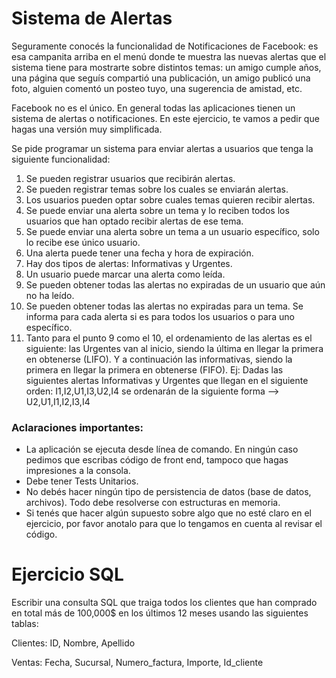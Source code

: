 # Sistema de Alertas

Seguramente conocés la funcionalidad de Notificaciones de Facebook: es esa campanita arriba en el menú donde te muestra las nuevas alertas que el sistema tiene para mostrarte sobre distintos temas: un amigo cumple años, una página que seguís compartió una publicación, un amigo publicó una foto, alguien comentó un posteo tuyo, una sugerencia de amistad, etc.

Facebook no es el único. En general todas las aplicaciones tienen un sistema de alertas o notificaciones. En este ejercicio, te vamos a pedir que hagas una versión muy simplificada.

Se pide programar un sistema para enviar alertas a usuarios que tenga la siguiente funcionalidad:

1. Se pueden registrar usuarios que recibirán alertas. 
2. Se pueden registrar temas sobre los cuales se enviarán alertas.
3. Los usuarios pueden optar sobre cuales temas quieren recibir alertas.
4. Se puede enviar una alerta sobre un tema y lo reciben todos los usuarios que han optado recibir alertas de ese tema.
5. Se puede enviar una alerta sobre un tema a un usuario específico, solo lo recibe ese único usuario.
6. Una alerta puede tener una fecha y hora de expiración. 
7. Hay dos tipos de alertas: Informativas y Urgentes.
8. Un usuario puede marcar una alerta como leída.
9. Se pueden obtener todas las alertas no expiradas de un usuario que aún no ha leído. 
10. Se pueden obtener todas las alertas no expiradas para un tema. Se informa para cada alerta si es para todos los usuarios o para uno específico.
11. Tanto para el punto 9 como el 10, el ordenamiento de las alertas es el siguiente: las Urgentes van al inicio, siendo la última en llegar la primera en obtenerse (LIFO). Y a continuación las informativas, siendo la primera en llegar la primera en obtenerse (FIFO). Ej: Dadas las siguientes alertas Informativas y Urgentes que llegan en el siguiente orden: I1,I2,U1,I3,U2,I4 se ordenarán de la siguiente forma --> U2,U1,I1,I2,I3,I4

### Aclaraciones importantes:

- La aplicación se ejecuta desde línea de comando. En ningún caso pedimos que escribas código de front end, tampoco que hagas impresiones a la consola.
- Debe tener Tests Unitarios.
- No debés hacer ningún tipo de persistencia de datos (base de datos, archivos). Todo debe resolverse con estructuras en memoria.
- Si tenés que hacer algún supuesto sobre algo que no esté claro en el ejercicio, por favor anotalo para que lo tengamos en cuenta al revisar el código.

# Ejercicio SQL

Escribir una consulta SQL que traiga todos los clientes que han comprado en total más de 100,000$ en los últimos 12 meses usando las siguientes tablas: 

Clientes: ID, Nombre, Apellido

Ventas: Fecha, Sucursal, Numero_factura, Importe, Id_cliente